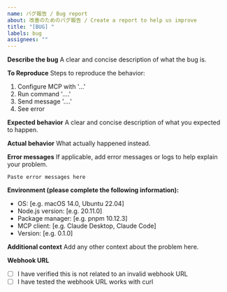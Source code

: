 ```yaml
---
name: バグ報告 / Bug report
about: 改善のためのバグ報告 / Create a report to help us improve
title: "[BUG] "
labels: bug
assignees: ""
---
```


**Describe the bug**
A clear and concise description of what the bug is.

**To Reproduce**
Steps to reproduce the behavior:

1. Configure MCP with '...'
2. Run command '....'
3. Send message '....'
4. See error

**Expected behavior**
A clear and concise description of what you expected to happen.

**Actual behavior**
What actually happened instead.

**Error messages**
If applicable, add error messages or logs to help explain your problem.

```plain
Paste error messages here
```

**Environment (please complete the following information):**

- OS: [e.g. macOS 14.0, Ubuntu 22.04]
- Node.js version: [e.g. 20.11.0]
- Package manager: [e.g. pnpm 10.12.3]
- MCP client: [e.g. Claude Desktop, Claude Code]
- Version: [e.g. 0.1.0]

**Additional context**
Add any other context about the problem here.

**Webhook URL**

- [ ] I have verified this is not related to an invalid webhook URL
- [ ] I have tested the webhook URL works with curl
